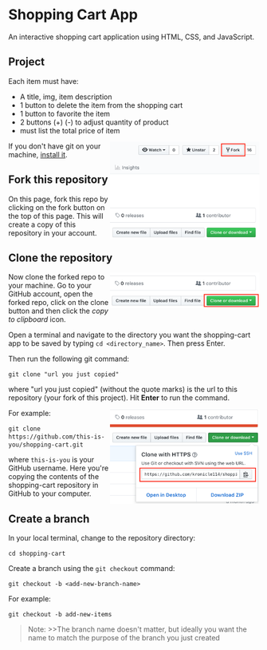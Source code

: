 # Shopping Cart App
An interactive shopping cart application using HTML, CSS, and JavaScript.

## Project 
Each item must have:
* A title, img, item description
* 1 button to delete the item from the shopping cart
* 1 button to favorite the item
* 2 buttons (+) (-) to adjust quantity of product
* must list the total price of item

<img align="right" width="300" src="fork.png" alt="fork this repository" />

If you don't have git on your machine, [install it]( https://help.github.com/articles/set-up-git/).

## Fork this repository

On this page, fork this repo by clicking on the fork button on the top of this page. This will create a copy of this repository in your account.

## Clone the repository

<img align="right" width="300" src="clone.png" alt="clone this repository" />

Now clone the forked repo to your machine. Go to your GitHub account, open the forked repo, click on the clone button and then click the *copy to clipboard* icon.

Open a terminal and navigate to the directory you want the shopping-cart app to be saved by typing `cd <directory_name>`. Then press Enter.  

Then run the following git command:

```
git clone "url you just copied"
```
where "url you just copied" (without the quote marks) is the url to this repository (your fork of this project). Hit **Enter** to run the command. 

<img align="right" width="300" src="copy.png" alt="copy URL to clipboard" />

For example:
```
git clone https://github.com/this-is-you/shopping-cart.git

```
where `this-is-you` is your GitHub username. Here you're copying the contents of the shopping-cart repository in GitHub to your computer.

## Create a branch 
In your local terminal, change to the repository directory:
```
cd shopping-cart
```
Create a branch using the `git checkout` command:
```
git checkout -b <add-new-branch-name>
```
For example:
```
git checkout -b add-new-items
```
> Note: >>The branch name doesn't matter, but ideally you want the name to match the purpose of the branch you just created

